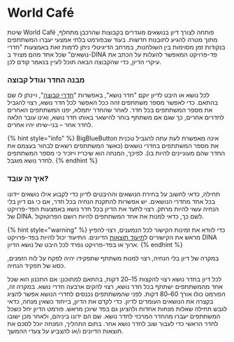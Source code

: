 # World Café

שיטת World Café פותחה לצורך דיון בנושאים מוגדרים בקבוצות שהרכבן מתחלף, מתוך מטרה להגיע לתובנות חדשות. בעוד שבפורמט בלתי אמצעי יעברו המשתתפים בנקודות זמן מסוימות בין השולחנות, במרחב הדיגיטלי ניתן לדמות זאת באמצעות "חדרי נושאים" שכל אחד מהם מצויד ב-DINA פד-פרויקט המאפשר להעלות על הכתב את עיקרי הדיון, כדי שהקבוצה הבאה תוכל לעיין בנאמר קודם לכן.

### **מבנה החדר וגודל קבוצה**

לכל נושא או היבט לדיון יוקם "חדר נושא", באפשרות "[חדרי קבוצה](../../funktionalitaeten/bigbluebutton/breakout-gruppenraeume.md)", ויינתן לו שם בהתאם. כדי לאפשר מספר משתתפים זהה ככל האפשר לכל חדר נושא, רצוי להגביל את מספר המשתתפים בכל חדר. לאחר שהחדר יתמלא, יפנו המשתתפים האחרים לחדרים אחרים, כך שגם אם משתתף בוחר להישאר באותו חדר נושא, ואינו עובר הלאה לחדר אחר – בני-שיחו יהיו אחרים.

{% hint style="info" %}
BigBlueButton אינה מאפשרת לעת עתה להגביל טכנית את מספר המשתתפים בחדרי נושאים \(כאשר המשתתפים רשאים לבחור בעצמם את החדר שהם מעוניינים להיות בו\). לפיכך, המנחה הוא שיכריז ויזכיר כי מספר המשתתפים לחדר נושא מוגבל.
{% endhint %}

### **איך זה עובד?**

תחילה, כדאי לחשוב על בחירת הנושאים וההיבטים לדיון כדי לקבוע אילו נושאים יידונו בכל אחד מחדרי הנושאים. יש אפשרות להתקנת הנחיה בכל חדר, אם כי גם דיון בלי הנחיה עשוי להיות מרתק. רצוי לתעד את הדיון בכל חדר נושא באמצעות הפד-פרויקט של DINA. לשם כך, כדאי למנות את אחד המשתתפים להיות רושם הפרוטוקול.

{% hint style="warning" %}
כדי לוודא את זמינות הקישור לכל הנמענים, רצוי להפיץ מראש את הקישורים ל[תיעוד תוצאות](../../funktionalitaeten/bigbluebutton/aufzeichnung-und-ergebnissicherung.md) הדיונים. התיעוד יכול להיות בפד-פרויקט DINA ארוך או בפד-פרויקט נפרד לכל היבט של נושא הדיון.
{% endhint %}

במקרה של דיון בלי הנחיה, רצוי למנות משתתף שתפקידו יהיה לפקח על לוח הזמנים, כסוג של תפקיד הנחיה.

לכל דיון בחדר נושא רצוי להקצות 15–20 דקות, בהתאם למתוכנן: אם התכנון הוא שכל אחד מהמשתתפים ישתתף בכל חדר נושא, רצוי להקים ארבעה חדרי נושא. במקרה זה, הפורמט כולו אורך 60–80 דקות. לפני שהמשתתפים נכנסים לחדרי הנושא אפשר להציג בקצרה את הנושאים העומדים לדיון. כדי לקדם את הדיון, בייחוד כשאין מנחה, כדאי לגבש תחילה שאלות מנחות אחדות ולהציגן גם בפד שיוכן מראש. פורמט הדיון יחל כשכל המשתתפים יעברו מהחדר המרכזי לחדר נושא. שם הם ידונו ביניהם, ולאחר מכן ישובו לחדר הראשי כדי לעבור שוב לחדר נושא אחר. בתום התהליך, המנחה יוכל לסכם את תוצאות הדיונים ו/או להצביע על צעדי ההמשך.  


